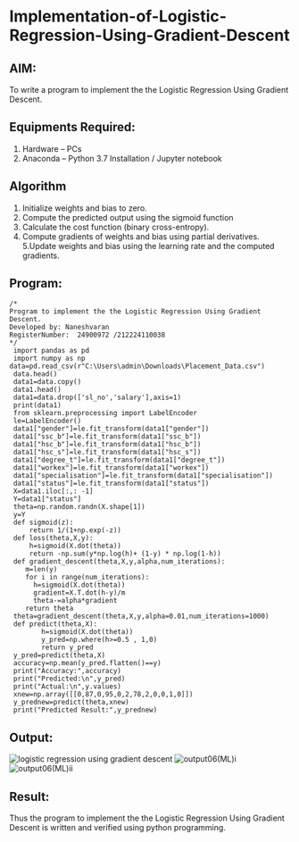# Implementation-of-Logistic-Regression-Using-Gradient-Descent

## AIM:
To write a program to implement the the Logistic Regression Using Gradient Descent.

## Equipments Required:
1. Hardware – PCs
2. Anaconda – Python 3.7 Installation / Jupyter notebook

## Algorithm
1. Initialize weights and bias to zero.
2. Compute the predicted output using the sigmoid function
3. Calculate the cost function (binary cross-entropy).
4. Compute gradients of weights and bias using partial derivatives.
5.Update weights and bias using the learning rate and the computed gradients.

## Program:
```
/*
Program to implement the the Logistic Regression Using Gradient Descent.
Developed by: Naneshvaran 
RegisterNumber:  24900972 /212224110038
*/
 import pandas as pd
 import numpy as np
data=pd.read_csv(r"C:\Users\admin\Downloads\Placement_Data.csv")
 data.head()
 data1=data.copy()
 data1.head()
 data1=data.drop(['sl_no','salary'],axis=1)
 print(data1)
 from sklearn.preprocessing import LabelEncoder
 le=LabelEncoder()
 data1["gender"]=le.fit_transform(data1["gender"])
 data1["ssc_b"]=le.fit_transform(data1["ssc_b"])
 data1["hsc_b"]=le.fit_transform(data1["hsc_b"])
 data1["hsc_s"]=le.fit_transform(data1["hsc_s"])
 data1["degree_t"]=le.fit_transform(data1["degree_t"])
 data1["workex"]=le.fit_transform(data1["workex"])
 data1["specialisation"]=le.fit_transform(data1["specialisation"])
 data1["status"]=le.fit_transform(data1["status"])
 X=data1.iloc[:,: -1]
 Y=data1["status"]
 theta=np.random.randn(X.shape[1])
 y=Y
 def sigmoid(z):
     return 1/(1+np.exp(-z))
 def loss(theta,X,y):
     h=sigmoid(X.dot(theta))
     return -np.sum(y*np.log(h)+ (1-y) * np.log(1-h))
 def gradient_descent(theta,X,y,alpha,num_iterations):
    m=len(y)
    for i in range(num_iterations):
      h=sigmoid(X.dot(theta))
      gradient=X.T.dot(h-y)/m
      theta-=alpha*gradient
    return theta
 theta=gradient_descent(theta,X,y,alpha=0.01,num_iterations=1000)
 def predict(theta,X):
        h=sigmoid(X.dot(theta))
        y_pred=np.where(h>=0.5 , 1,0)
        return y_pred
 y_pred=predict(theta,X)
 accuracy=np.mean(y_pred.flatten()==y)
 print("Accuracy:",accuracy)
 print("Predicted:\n",y_pred)
 print("Actual:\n",y.values)
 xnew=np.array([[0,87,0,95,0,2,78,2,0,0,1,0]])
 y_prednew=predict(theta,xnew)
 print("Predicted Result:",y_prednew)
```

## Output:
![logistic regression using gradient descent](sam.png)
![output06(ML)i](https://github.com/user-attachments/assets/1f252a87-9f84-4cd3-a50f-ce5a7d3e46fa)
![output06(ML)ii](https://github.com/user-attachments/assets/ff61f4f1-c04d-46e0-b8bb-0e5b16692c16)



## Result:
Thus the program to implement the the Logistic Regression Using Gradient Descent is written and verified using python programming.

